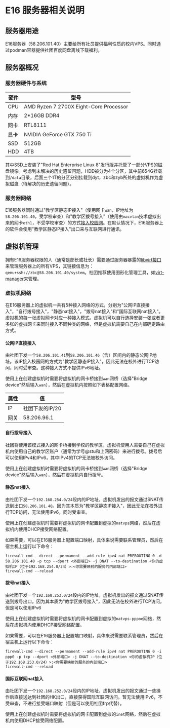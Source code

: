 # E16 服务器相关说明

## 服务器用途

E16服务器（58.206.101.40）主要给所有社员提供福利性质的校内VPS。同时通过podman容器提供社团百度网盘离线下载福利。

## 服务器概况

### 服务器硬件与系统

| 硬件 | 型号                                    |
|------|----------------------------------------|
| CPU  | AMD Ryzen 7 2700X Eight-Core Processor |
| 内存 | 2*16GB DDR4                            |
| 网卡 | RTL8111                                |
| 显卡 | NVIDIA GeForce GTX 750 Ti              |
| SSD  | 512GB                                  |
| HDD  | 4TB                                    |


其中SSD上安装了"Red Hat Enterprise Linux 8"发行版并托管了一部分VPS的磁盘镜像。考虑到未解决的历史遗留问题，HDD被分为4个分区，其中前654G挂载到`/data`目录，后面三个1T的分区分别挂载到dyt，zbc和zyb所处的虚拟机作为虚拟磁盘（待解决的历史遗留问题）。

### 服务器网络

E16服务器同时通过"教学区静态IP接入"（使用网卡`wan`，IP地址为`58.206.101.40`，受学校审查）和"教学区拨号接入"（使用由`macvlan`技术虚拟出来的网卡`eth1`，不受学校审查）的方式[接入校园网](http://git.ana/xjtuana/docs/src/branch/master/%E8%AF%B4%E6%98%8E%E6%96%87%E6%A1%A3/network.md#%E7%BD%91%E7%BB%9C%E6%8E%A5%E5%85%A5%E6%83%85%E5%86%B5)。在默认情况下，E16服务器上的软件会使用"教学区静态IP接入"出口来与互联网进行通讯。

## 虚拟机管理

拥有E16服务器权限的人（通常是部长或社长）需要通过服务器暴露的[libvirt接口](https://libvirt.org/)来管理服务器上的所有VPS，其链接信息为：`qemu+ssh://zbc@58.206.101.40/system`。社团推荐使用图形化管理工具，如[virt-manager](https://virt-manager.org/)来管理。

### 虚拟机网络

在E16服务器上的虚拟机一共有5种接入网络的方式，分别为"公网IP直接接入"，"自行拨号接入"，"静态nat接入"，"拨号nat接入"和"国际互联网nat接入"。虚拟机的每一张虚拟网卡对应一种接入模式。虚拟机可以自行选择安装一张或者更多张的虚拟网卡来同时接入不同种类的网络，但是虚拟机需要自己在内部确定路由方式。

#### 公网IP直接接入

由社团下发一个`58.206.101.41`到`58.206.101.46`（含）区间内的静态公网IP地址。该IP接入校园网的方式为"教学区静态IP接入"，因此无法在校外进行TCP访问，同时受审查。这种接入方式不提供IPv6地址。

使用上在创建虚拟机时需要将虚拟机的网卡桥接到`wan`网桥（选择"Bridge device"然后输入`wan`），然后在虚拟机内按照如下表格配置网络。

| 属性 | 值             |
|------|-----------------|
| IP   | 社团下发的IP/20 |
| 网关 | 58.206.96.1     |


#### 自行拨号接入

社团将使用该模式接入的网卡桥接到学校的教学区，虚拟机使用人需要自己在虚拟机内使用自己的教学区账户（通常为学号@stu和上网密码）来进行拨号。拨号后可以使用IPv4和IPv6，其中IPv4的TCP无法被校外访问。

使用上在创建虚拟机时需要将虚拟机的网卡桥接到`wan`网桥（选择"Bridge device"然后输入`wan`），然后在虚拟机内自行拨号。

#### 静态nat接入

由社团下发一个`192.168.254.0/24`段内的IP地址，虚拟机发出的报文通过SNAT传送到出口`58.206.101.40`。因为其本质为"教学区静态IP接入"，因此无法在校外进行TCP访问，无法使用IPv6，同时受审查。

使用上在创建虚拟机时需要将虚拟机的网卡配置到虚拟的`natvps`网络，然后在虚拟机内使用DHCP接受网络配置。

如果需要，可以在E16服务器上配置端口映射，具体来说需要联系管理员，然后在宿主机上运行以下命令：

```
firewall-cmd --direct --permanent --add-rule ipv4 nat PREROUTING 0 -d 58.206.101.40 -p tcp --dport <外部端口> -j DNAT --to-destination <你的虚拟机IP（位于192.168.254.0/24）>:<你需要映射的服务的内部端口>
firewall-cmd --reload
```

#### 拨号nat接入

由社团下发一个`192.168.253.0/24`段内的IP地址，虚拟机发出的报文通过SNAT传送到拨号出口。因为其本质为"教学区拨号接入"，因此无法在校外进行TCP访问，但是可以使用IPv6

使用上在创建虚拟机时需要将虚拟机的网卡配置到虚拟的`natvps-pppoe`网络，然后在虚拟机内使用DHCP接受网络配置。

如果需要，可以在E16服务器上配置端口映射，具体来说需要联系管理员，然后在宿主机上运行以下命令：

```
firewall-cmd --direct --permanent --add-rule ipv4 nat PREROUTING 0 -i ppp0 -p tcp --dport <外部端口> -j DNAT --to-destination <你的虚拟机IP（位于192.168.253.0/24）>:<你需要映射的服务的内部端口>
firewall-cmd --reload
```

#### 国际互联网nat接入

由社团下发一个`192.168.252.0/24`段内的IP地址，虚拟机发出的报文通过一些操作后直接送达到社团的HK出口，直接获得国际互联网访问。暂无法使用IPv6，不受审查，不进行接受端口映射（但是可以使用社团frp代替）。

使用上在创建虚拟机时需要将虚拟机的网卡配置到虚拟的`inet`网络，然后在虚拟机内使用DHCP接受网络配置。

